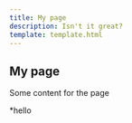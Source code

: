 ```yaml
---
title: My page
description: Isn't it great?
template: template.html
---
```


## My page
Some content for the page

*hello
